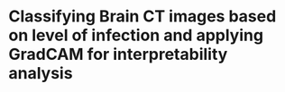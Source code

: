 # Classifying Brain CT images based on level of infection and applying GradCAM for interpretability analysis
